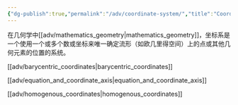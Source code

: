 ```yaml
---
{"dg-publish":true,"permalink":"/adv/coordinate-system/","title":"Coordinate System","noteIcon":""}
---
```



在几何学中[[adv/mathematics_geometry\|mathematics_geometry]]，坐标系是一个使用一个或多个数或坐标来唯一确定流形（如欧几里得空间）上的点或其他几何元素的位置的系统。


[[adv/barycentric_coordinates\|barycentric_coordinates]]

[[adv/equation_and_coordinate_axis\|equation_and_coordinate_axis]]

[[adv/homogenous_coordinates\|homogenous_coordinates]]